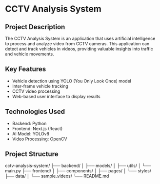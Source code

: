 # CCTV Analysis System

## Project Description

The CCTV Analysis System is an application that uses artificial intelligence to process and analyze video from CCTV cameras. This application can detect and track vehicles in videos, providing valuable insights into traffic and vehicle movements.

## Key Features

- Vehicle detection using YOLO (You Only Look Once) model
- Inter-frame vehicle tracking
- CCTV video processing
- Web-based user interface to display results

## Technologies Used

- Backend: Python
- Frontend: Next.js (React)
- AI Model: YOLOv8
- Video Processing: OpenCV

## Project Structure
cctv-analysis-system/
├── backend/
│   ├── models/
│   ├── utils/
│   └── main.py
├── frontend/
│   ├── components/
│   ├── pages/
│   └── styles/
├── data/
│   └── sample_videos/
└── README.md